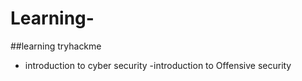 # Learning-
##learning tryhackme
- introduction to cyber security 
  -introduction to Offensive security 
  
